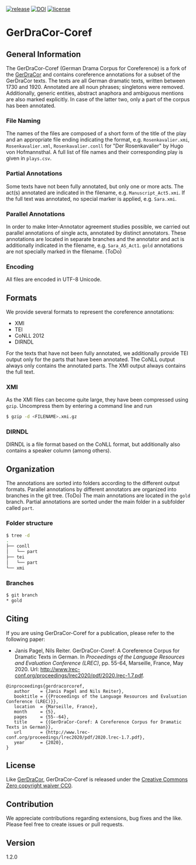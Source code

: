 [![release](https://img.shields.io/github/release-pre/quadrama/gerdracor-coref.svg)](https://github.com/quadrama/gerdracor-coref/releases/latest)
[![DOI](https://zenodo.org/badge/223186468.svg)](https://zenodo.org/badge/latestdoi/223186468)
[![license](https://img.shields.io/badge/license-CC0-blue.svg)](https://github.com/quadrama/gerdracor-coref/blob/gold/LICENSE)

# GerDraCor-Coref

## General Information

The GerDraCor-Coref (German Drama Corpus for Coreference) is a fork of the [GerDraCor](https://github.com/dracor-org/gerdracor) and contains coreference annotations for a subset of the GerDraCor texts.
The texts are all German dramatic texts, written between 1730 and 1920.
Annotated are all noun phrases; singletons were removed.
Additionally, generic entities, abstract anaphora and ambiguous mentions are also marked explicitly.
In case of the latter two, only a part of the corpus has been annotated.

### File Naming

The names of the files are composed of a short form of the title of the play and an appropriate file ending indicating the format, e.g. `Rosenkavalier.xmi`, `Rosenkavalier.xml`, `Rosenkavalier.conll` for "Der Rosenkavalier" by Hugo von Hofmannsthal.
A full list of file names and their corresponding play is given in `plays.csv`.

### Partial Annotations

Some texts have not been fully annotated, but only one or more acts.
The act(s) annotated are indicated in the filename, e.g. `Manuscript_Act5.xmi`.
If the full text was annotated, no special marker is applied, e.g. `Sara.xmi`.

### Parallel Annotations

In order to make Inter-Annotator agreement studies possible, we carried out parallel annotations of single acts, annotated by distinct annotators.
These annotations are located in separate branches and the annotator and act is additionally indicated in the filename, e.g. `Sara_AS_Act1`. `gold` annotations are not specially marked in the filename. (ToDo)

### Encoding

All files are encoded in UTF-8 Unicode.

## Formats

We provide several formats to represent the coreference annotations:

- XMI
- TEI
- CoNLL 2012
- DIRNDL

For the texts that have not been fully annotated, we additionally provide TEI output only for the parts that have been annotated.
The CoNLL output always only contains the annotated parts.
The XMI output always contains the full text.

### XMI

As the XMI files can become quite large, they have been compressed using `gzip`.
Uncompress them by entering a command line and run

```sh
$ gzip -d <FILENAME>.xmi.gz
```

### DIRNDL

DIRNDL is a file format based on the CoNLL format, but additionally also contains a speaker column (among others).

## Organization

The annotations are sorted into folders according to the different output formats.
Parallel annotations by different annotators are organized into branches in the git tree. (ToDo)
The main annotations are located in the `gold` branch.
Partial annotations are sorted under the main folder in a subfolder called `part`.

### Folder structure

```sh
$ tree -d
.
├── conll
│   └── part
├── tei
│   └── part
└── xmi
```

### Branches

```sh
$ git branch
* gold
```

## Citing

If you are using GerDraCor-Coref for a publication, please refer to the following paper:

- Janis Pagel, Nils Reiter. GerDraCor-Coref: A Coreference Corpus for Dramatic Texts in German. In *Proceedings of the Language Resources and Evaluation Conference (LREC)*, pp. 55-64, Marseille, France, May 2020. Url: http://www.lrec-conf.org/proceedings/lrec2020/pdf/2020.lrec-1.7.pdf. 
 
```
@inproceedings{gerdracorcoref,
   author    = {Janis Pagel and Nils Reiter},
   booktitle = {{Proceedings of the Language Resources and Evaluation Conference (LREC)}},
   location  = {Marseille, France},
   month     = {5},
   pages     = {55--64},
   title     = {{GerDraCor-Coref: A Coreference Corpus for Dramatic Texts in German}},
   url       = {http://www.lrec-conf.org/proceedings/lrec2020/pdf/2020.lrec-1.7.pdf},
   year      = {2020},
}
```

## License

Like [GerDraCor](https://github.com/dracor-org/gerdracor), GerDraCor-Coref is released under the [Creative Commons Zero copyright waiver CC0](https://creativecommons.org/share-your-work/public-domain/cc0/).

## Contribution

We appreciate contributions regarding extensions, bug fixes and the like.
Please feel free to create issues or pull requests.

## Version

1.2.0
